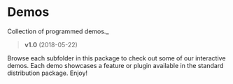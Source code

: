 # Demos
Collection of programmed demos._

> **v1.0** (2018-05-22)

Browse each subfolder in this package to check out some of our interactive demos. Each demo showcases a feature or plugin available in the standard distribution package. Enjoy!
